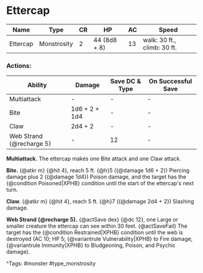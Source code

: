 # Ettercap

| Name | Type | CR | HP | AC | Speed |
|------|------|----|----|----|-------|
| Ettercap | Monstrosity | 2 | 44 (8d8 + 8) | 13 | walk: 30 ft., climb: 30 ft. |

### Actions:

| Ability | Damage | Save DC & Type | On Successful Save |
|---------|--------|----------------|--------------------|
| Multiattack | - | - | - |
| Bite | 1d6 + 2 + 1d4 | - | - |
| Claw | 2d4 + 2 | - | - |
| Web Strand {@recharge 5} | - | 12 | - |


**Multiattack.** The ettercap makes one Bite attack and one Claw attack.

**Bite.** {@atkr m} {@hit 4}, reach 5 ft. {@h}5 ({@damage 1d6 + 2}) Piercing damage plus 2 ({@damage 1d4}) Poison damage, and the target has the {@condition Poisoned|XPHB} condition until the start of the ettercap's next turn.

**Claw.** {@atkr m} {@hit 4}, reach 5 ft. {@h}7 ({@damage 2d4 + 2}) Slashing damage.

**Web Strand {@recharge 5}.** {@actSave dex} {@dc 12}, one Large or smaller creature the ettercap can see within 30 feet. {@actSaveFail} The target has the {@condition Restrained|XPHB} condition until the web is destroyed (AC 10; HP 5; {@variantrule Vulnerability|XPHB} to Fire damage; {@variantrule Immunity|XPHB} to Bludgeoning, Poison, and Psychic damage).

^Tags: #monster #type_monstrosity